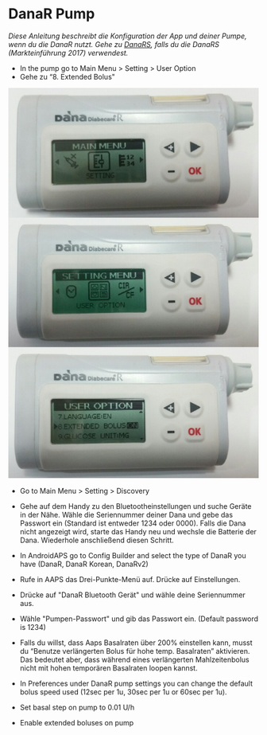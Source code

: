 # DanaR Pump

*Diese Anleitung beschreibt die Konfiguration der App und deiner Pumpe, wenn du die DanaR nutzt. Gehe zu [DanaRS](./DanaRS-Insulin-Pump), falls du die DanaRS (Markteinführung 2017) verwendest.*

* In the pump go to Main Menu > Setting > User Option
* Gehe zu “8. Extended Bolus"

![DanaR pump](../images/danar1.png)

* Go to Main Menu > Setting > Discovery
* Gehe auf dem Handy zu den Bluetootheinstellungen und suche Geräte in der Nähe. Wähle die Seriennummer deiner Dana und gebe das Passwort ein (Standard ist entweder 1234 oder 0000). Falls die Dana nicht angezeigt wird, starte das Handy neu und wechsle die Batterie der Dana. Wiederhole anschließend diesen Schritt.

* In AndroidAPS go to Config Builder and select the type of DanaR you have (DanaR, DanaR Korean, DanaRv2)

* Rufe in AAPS das Drei-Punkte-Menü auf. Drücke auf Einstellungen.
* Drücke auf "DanaR Bluetooth Gerät" und wähle deine Seriennummer aus.
* Wähle "Pumpen-Passwort" und gib das Passwort ein. (Default password is 1234)
* Falls du willst, dass Aaps Basalraten über 200% einstellen kann, musst du “Benutze verlängerten Bolus für hohe temp. Basalraten” aktivieren. Das bedeutet aber, dass während eines verlängerten Mahlzeitenbolus nicht mit hohen temporären Basalraten loopen kannst.
* In Preferences under DanaR pump settings you can change the default bolus speed used (12sec per 1u, 30sec per 1u or 60sec per 1u).
* Set basal step on pump to 0.01 U/h
* Enable extended boluses on pump